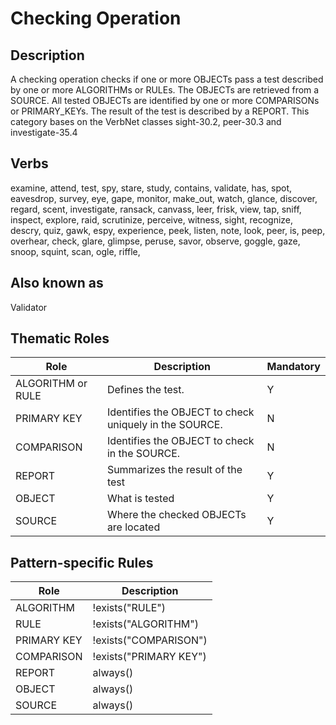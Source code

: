 # Checking Operation 

## Description 
A checking operation checks if one or more OBJECTs pass a test described by one or more ALGORITHMs or RULEs. The OBJECTs are retrieved from a SOURCE. All tested OBJECTs are identified by one or more COMPARISONs or PRIMARY_KEYs. The result of the test is described by a REPORT. This category bases on the VerbNet classes sight-30.2, peer-30.3 and investigate-35.4

## Verbs
examine, attend, test, spy, stare, study, contains, validate, has, spot, eavesdrop, survey, eye, gape, monitor, make_out, watch,
glance, discover, regard, scent, investigate, ransack, canvass, leer, frisk, view, tap, sniff, inspect, explore, raid, scrutinize, perceive, witness, sight, recognize, descry, quiz, gawk, espy, experience, peek, listen, note, look, peer, is, peep, overhear, check,
glare, glimpse, peruse, savor, observe, goggle, gaze, snoop, squint, scan, ogle, riffle,

## Also known as
Validator

## Thematic Roles

|  Role            | Description                                            |Mandatory
|------------------|--------------------------------------------------------|---------
|ALGORITHM or RULE | Defines the test.                                      | Y
|PRIMARY KEY       | Identifies the OBJECT to check uniquely in the SOURCE. | N
|COMPARISON        | Identifies the OBJECT to check in the SOURCE.          | N
|REPORT            | Summarizes the result of the test                      | Y
|OBJECT            | What is tested                                         | Y
|SOURCE            | Where the checked OBJECTs are located                  | Y

## Pattern-specific Rules

|  Role            | Description                                            
|------------------|--------------------------------------------------------
|ALGORITHM         | !exists("RULE")
|RULE              | !exists("ALGORITHM")
|PRIMARY KEY       | !exists("COMPARISON")
|COMPARISON        | !exists("PRIMARY KEY")
|REPORT            | always()
|OBJECT            | always()
|SOURCE            | always()
